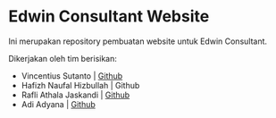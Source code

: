 # Edwin Consultant Website

Ini merupakan repository pembuatan website untuk Edwin Consultant.

Dikerjakan oleh tim berisikan:

- Vincentius Sutanto | [Github](https://github.com/vcentsu)
- Hafizh Naufal Hizbullah | Github
- Rafli Athala Jaskandi | [Github](https://github.com/VladRafli)
- Adi Adyana | [Github](https://github.com/adiadnyana22)
